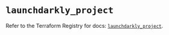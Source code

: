 # `launchdarkly_project`

Refer to the Terraform Registry for docs: [`launchdarkly_project`](https://registry.terraform.io/providers/launchdarkly/launchdarkly/2.20.1/docs/resources/project).
